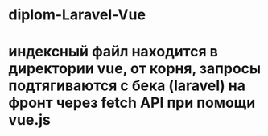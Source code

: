 # diplom-Laravel-Vue

# индексный файл находится в директории vue, от корня, запросы подтягиваются с бека (laravel) на фронт через fetch API при помощи vue.js
